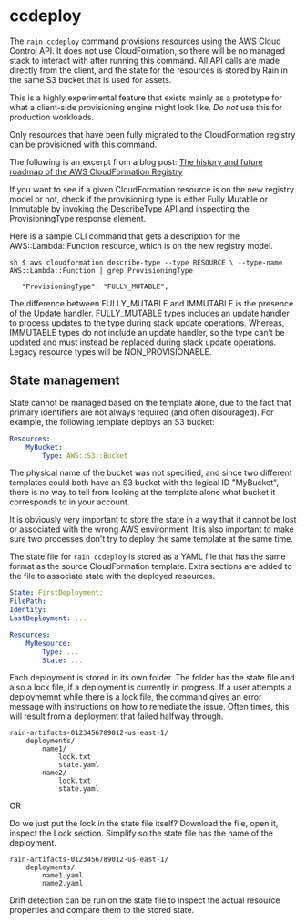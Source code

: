 # ccdeploy

The `rain ccdeploy` command provisions resources using the AWS Cloud Control
API. It does not use CloudFormation, so there will be no managed stack to
interact with after running this command. All API calls are made directly from
the client, and the state for the resources is stored by Rain in the same S3
bucket that is used for assets.

This is a highly experimental feature that exists mainly as a prototype for
what a client-side provisioning engine might look like. *Do not* use this for
production workloads.

Only resources that have been fully migrated to the CloudFormation registry can
be provisioned with this command.

The following is an excerpt from a blog post: [The history and future roadmap
of the AWS CloudFormation
Registry](https://aws.amazon.com/blogs/devops/cloudformation-coverage/)

If you want to see if a given CloudFormation resource is on the new registry
model or not, check if the provisioning type is either Fully Mutable or
Immutable by invoking the DescribeType API and inspecting the ProvisioningType
response element.

Here is a sample CLI command that gets a description for the
AWS::Lambda::Function resource, which is on the new registry model.

```
sh $ aws cloudformation describe-type --type RESOURCE \ --type-name AWS::Lambda::Function | grep ProvisioningType

   "ProvisioningType": "FULLY_MUTABLE", 
```

The difference between FULLY\_MUTABLE and IMMUTABLE is the presence of the
Update handler. FULLY\_MUTABLE types includes an update handler to process
updates to the type during stack update operations. Whereas, IMMUTABLE types do
not include an update handler, so the type can’t be updated and must instead be
replaced during stack update operations. Legacy resource types will be
NON\_PROVISIONABLE.

## State management

State cannot be managed based on the template alone, due to the fact that
primary identifiers are not always required (and often disouraged). For
example, the following template deploys an S3 bucket:

```yaml 
Resources: 
    MyBucket: 
        Type: AWS::S3::Bucket 
```

The physical name of the bucket was not specified, and since two different
templates could both have an S3 bucket with the logical ID "MyBucket", there is
no way to tell from looking at the template alone what bucket it corresponds to
in your account.

It is obviously very important to store the state in a way that it cannot be
lost or associated with the wrong AWS environment. It is also important to make
sure two processes don't try to deploy the same template at the same time.

The state file for `rain ccdeploy` is stored as a YAML file that has the same
format as the source CloudFormation template. Extra sections are added to the
file to associate state with the deployed resources.

```yaml 
State: FirstDeployment: 
FilePath: 
Identity: 
LastDeployment: ...

Resources: 
    MyResource: 
        Type: ...  
        State: ...  
```

Each deployment is stored in its own folder. The folder has the state file and
also a lock file, if a deployment is currently in progress. If a user attempts
a deploymemnt while there is a lock file, the command gives an error message
with instructions on how to remediate the issue. Often times, this will result
from a deployment that failed halfway through.

``` 
rain-artifacts-0123456789012-us-east-1/ 
    deployments/ 
        name1/ 
            lock.txt
            state.yaml 
        name2/ 
            lock.txt 
            state.yaml 
```

OR

Do we just put the lock in the state file itself? Download the file, open it, 
inspect the Lock section. Simplify so the state file has the name of the deployment.

```
rain-artifacts-0123456789012-us-east-1/ 
    deployments/ 
        name1.yaml
        name2.yaml
```

Drift detection can be run on the state file to inspect the actual resource
properties and compare them to the stored state.




